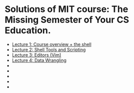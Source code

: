 # Solutions of MIT course: The Missing Semester of Your CS Education.

- [Lecture 1: Course overview + the shell](./Lecture_1)
- [Lecture 2: Shell Tools and Scripting](./Lecture_2)
- [Lecture 3: Editors (Vim)](./Lecture_3)
- [Lecture 4: Data Wrangling](./Lecture_4)
-
-
-
-
-
